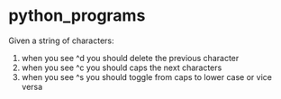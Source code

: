 # python_programs
Given a string of characters: 
 1. when you see ^d you should delete the previous character 
 2. when you see ^c you should caps the next characters
 3. when you see ^s you should toggle from caps to lower case or vice versa


